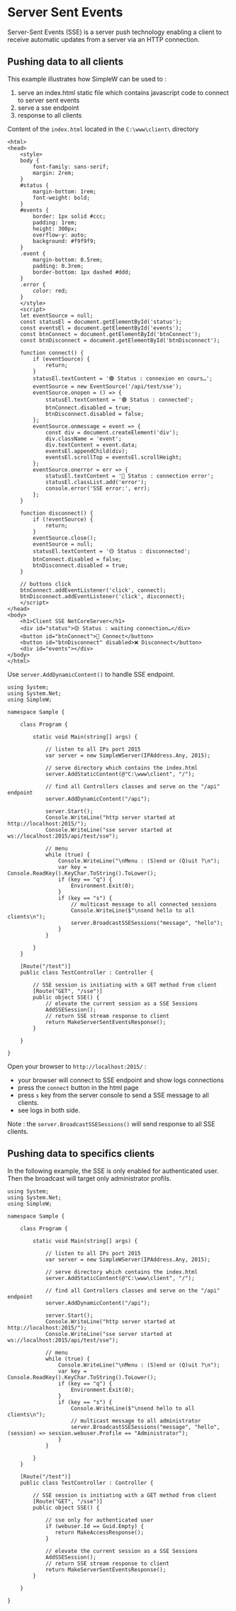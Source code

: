 # Server Sent Events

Server-Sent Events (SSE) is a server push technology enabling a client to receive automatic updates from a server via an HTTP connection.

## Pushing data to all clients

This example illustrates how SimpleW can be used to :
1. serve an index.html static file which contains javascript code to connect to server sent events
2. serve a sse endpoint
3. response to all clients

Content of the `index.html` located in the `C:\www\client\` directory

```html:line-numbers
<html>
<head>
    <style>
    body {
        font-family: sans-serif;
        margin: 2rem;
    }
    #status {
        margin-bottom: 1rem;
        font-weight: bold;
    }
    #events {
        border: 1px solid #ccc;
        padding: 1rem;
        height: 300px;
        overflow-y: auto;
        background: #f9f9f9;
    }
    .event {
        margin-bottom: 0.5rem;
        padding: 0.3rem;
        border-bottom: 1px dashed #ddd;
    }
    .error {
        color: red;
    }
    </style>
    <script>
    let eventSource = null;
    const statusEl = document.getElementById('status');
    const eventsEl = document.getElementById('events');
    const btnConnect = document.getElementById('btnConnect');
    const btnDisconnect = document.getElementById('btnDisconnect');

    function connect() {
        if (eventSource) {
            return;
        }
        statusEl.textContent = '🟢 Status : connexion en cours…';
        eventSource = new EventSource('/api/test/sse');
        eventSource.onopen = () => {
            statusEl.textContent = '🟢 Status : connected';
            btnConnect.disabled = true;
            btnDisconnect.disabled = false;
        };
        eventSource.onmessage = event => {
            const div = document.createElement('div');
            div.className = 'event';
            div.textContent = event.data;
            eventsEl.appendChild(div);
            eventsEl.scrollTop = eventsEl.scrollHeight;
        };
        eventSource.onerror = err => {
            statusEl.textContent = '🔴 Status : connection error';
            statusEl.classList.add('error');
            console.error('SSE error:', err);
        };
    }

    function disconnect() {
        if (!eventSource) {
            return;
        }
        eventSource.close();
        eventSource = null;
        statusEl.textContent = '🟡 Status : disconnected';
        btnConnect.disabled = false;
        btnDisconnect.disabled = true;
    }

    // buttons click
    btnConnect.addEventListener('click', connect);
    btnDisconnect.addEventListener('click', disconnect);
    </script>
</head>
<body>
    <h1>Client SSE NetCoreServer</h1>
    <div id="status">🟡 Status : waiting connection…</div>
    <button id="btnConnect">🔌 Connect</button>
    <button id="btnDisconnect" disabled>❌ Disconnect</button>
    <div id="events"></div>
</body>
</html>
```

Use `server.AddDynamicContent()` to handle SSE endpoint.

```csharp:line-numbers
using System;
using System.Net;
using SimpleW;

namespace Sample {

    class Program {

        static void Main(string[] args) {

            // listen to all IPs port 2015
            var server = new SimpleWServer(IPAddress.Any, 2015);

            // serve directory which contains the index.html
            server.AddStaticContent(@"C:\www\client", "/");

            // find all Controllers classes and serve on the "/api" endpoint
            server.AddDynamicContent("/api");

            server.Start();
            Console.WriteLine("http server started at http://localhost:2015/");
            Console.WriteLine("sse server started at ws://localhost:2015/api/test/sse");

            // menu
            while (true) {
                Console.WriteLine("\nMenu : (S)end or (Q)uit ?\n");
                var key = Console.ReadKey().KeyChar.ToString().ToLower();
                if (key == "q") {
                    Environment.Exit(0);
                }
                if (key == "s") {
                    // multicast message to all connected sessions
                    Console.WriteLine($"\nsend hello to all clients\n");
                    server.BroadcastSSESessions("message", "hello");
                }
            }

        }
    }

    [Route("/test")]
    public class TestController : Controller {

        // SSE session is initiating with a GET method from client
        [Route("GET", "/sse")]
        public object SSE() {
            // elevate the current session as a SSE Sessions
            AddSSESession();
            // return SSE stream response to client
            return MakeServerSentEventsResponse();
        }

    }

}

```

Open your browser to `http://localhost:2015/` :
- your browser will connect to SSE endpoint and show logs connections
- press the `connect` button in the html page
- press `s` key from the server console to send a SSE message to all clients.
- see logs in both side.

Note : the `server.BroadcastSSESessions()` will send response to all SSE clients.


## Pushing data to specifics clients

In the following example, the SSE is only enabled for authenticated user.
Then the broadcast will target only administrator profils.

```csharp:line-numbers
using System;
using System.Net;
using SimpleW;

namespace Sample {

    class Program {

        static void Main(string[] args) {

            // listen to all IPs port 2015
            var server = new SimpleWServer(IPAddress.Any, 2015);

            // serve directory which contains the index.html
            server.AddStaticContent(@"C:\www\client", "/");

            // find all Controllers classes and serve on the "/api" endpoint
            server.AddDynamicContent("/api");

            server.Start();
            Console.WriteLine("http server started at http://localhost:2015/");
            Console.WriteLine("sse server started at ws://localhost:2015/api/test/sse");

            // menu
            while (true) {
                Console.WriteLine("\nMenu : (S)end or (Q)uit ?\n");
                var key = Console.ReadKey().KeyChar.ToString().ToLower();
                if (key == "q") {
                    Environment.Exit(0);
                }
                if (key == "s") {
                    Console.WriteLine($"\nsend hello to all clients\n");
                    // multicast message to all administrator
                    server.BroadcastSSESessions("message", "hello", (session) => session.webuser.Profile == "Administrator");
                }
            }

        }
    }

    [Route("/test")]
    public class TestController : Controller {

        // SSE session is initiating with a GET method from client
        [Route("GET", "/sse")]
        public object SSE() {

            // sse only for authenticated user
            if (webuser.Id == Guid.Empty) {
               return MakeAccessResponse();
            }

            // elevate the current session as a SSE Sessions
            AddSSESession();
            // return SSE stream response to client
            return MakeServerSentEventsResponse();
        }

    }

}

```